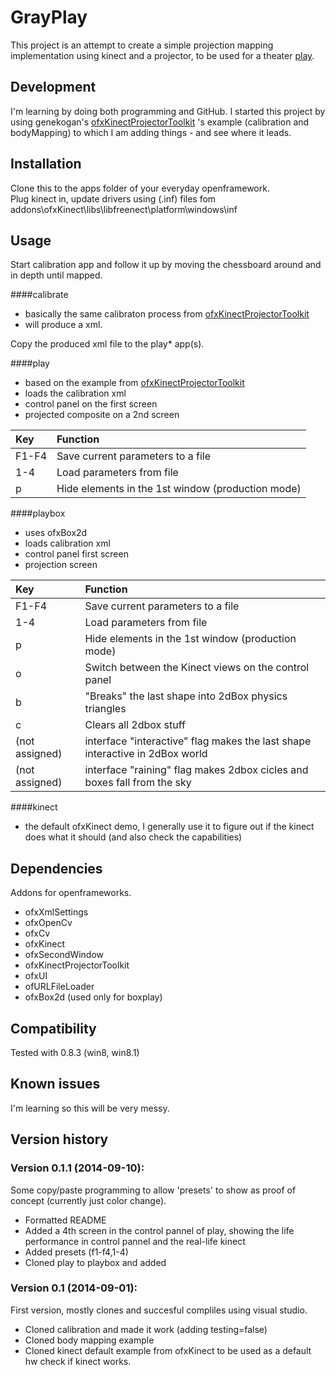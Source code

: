 GrayPlay
========
This project is an attempt to create a simple projection mapping implementation using kinect and a projector, to be used for a theater [play](https://www.facebook.com/ziuaincarenusecumparanimic).

Development
-----------
I'm learning by doing both programming and GitHub. I started this project by using genekogan's [ofxKinectProjectorToolkit](https://github.com/genekogan/ofxKinectProjectorToolkit) 's example (calibration and bodyMapping) to which I am adding things - and see where it leads. 

Installation
------------
Clone this to the apps folder of your everyday openframework. <br>
Plug kinect in, update drivers using (.inf) files fom addons\ofxKinect\libs\libfreenect\platform\windows\inf<br>

Usage
-----
Start calibration app and follow it up by moving the chessboard around and in depth until mapped. 

####calibrate
- basically the same calibraton process from [ofxKinectProjectorToolkit](https://github.com/genekogan/ofxKinectProjectorToolkit)
- will produce a xml.

Copy the produced xml file to the play* app(s).

####play
- based on the example from [ofxKinectProjectorToolkit](https://github.com/genekogan/ofxKinectProjectorToolkit/tree/master/example_bodyMapping)
- loads the calibration xml
- control panel on the first screen
- projected composite on a 2nd screen

Key | Function
:--- | :---
F1-F4 | Save current parameters to a file
1-4 | Load parameters from file
p | Hide elements in the 1st window (production mode)

####playbox
- uses ofxBox2d
- loads calibration xml
- control panel first screen
- projection screen 

Key | Function
:--- | :---
F1-F4 | Save current parameters to a file
1-4 | Load parameters from file
p | Hide elements in the 1st window (production mode)
o | Switch between the Kinect views on the control panel
b | "Breaks" the last shape into 2dBox physics triangles
c | Clears all 2dbox stuff
(not assigned)  | interface "interactive" flag makes the last shape interactive in 2dBox world
(not assigned)  | interface "raining" flag makes 2dbox cicles and boxes fall from the sky

####kinect
- the default ofxKinect demo, I generally use it to figure out if the kinect does what it should (and also check the capabilities)


Dependencies
------------
Addons for openframeworks.
- ofxXmlSettings
- ofxOpenCv
- ofxCv
- ofxKinect
- ofxSecondWindow
- ofxKinectProjectorToolkit
- ofxUI
- ofURLFileLoader
- ofxBox2d (used only for boxplay)

Compatibility
------------
Tested with 0.8.3 (win8, win8.1)

Known issues
------------
I'm learning so this will be very messy.

Version history
---------------

### Version 0.1.1 (2014-09-10):
Some copy/paste programming to allow 'presets' to show as proof of concept (currently just color change). 
 - Formatted README
 - Added a 4th screen in the control pannel of play, showing the life performance in control pannel and the real-life kinect
 - Added presets (f1-f4,1-4)
 - Cloned play to playbox and added

### Version 0.1 (2014-09-01):
First version, mostly clones and succesful compliles using visual studio.
 - Cloned calibration and made it work (adding testing=false)
 - Cloned body mapping example 
 - Cloned kinect default example from ofxKinect to be used as a default hw check if kinect works.

